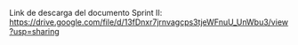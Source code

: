 Link de descarga del documento Sprint II:
https://drive.google.com/file/d/13fDnxr7jrnvagcps3tjeWFnuU_UnWbu3/view?usp=sharing
